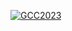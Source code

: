 <!-- ---
title: Announcements
--- -->

<div class="row">
  <div class="col-1"></div>
  <div class="col-10">

[![GCC2023](/images/events/gcc2023/gcc-countdown.png)](/events/gcc2023/)

  </div>
  <div class="col-1"></div>
</div>

